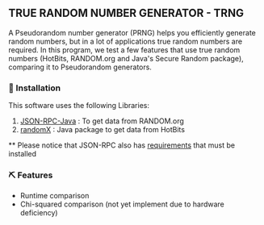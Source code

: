 ## TRUE RANDOM NUMBER GENERATOR - TRNG

A Pseudorandom number generator (PRNG) helps you efficiently generate random numbers, but in a lot of applications true random numbers are required. 
In this program, we test a few features that use true random numbers (HotBits, RANDOM.org and Java's Secure Random package), comparing it to Pseudorandom generators.

### 🏁 Installation <a name = "inicio"></a>

This software uses the following Libraries:
1. <a href= "https://github.com/RandomOrg/JSON-RPC-Java">JSON-RPC-Java</a> : To get data from RANDOM.org
2. <a href= "https://www.fourmilab.ch/hotbits/source/randomX/randomX.html">randomX</a> : Java package to get data from HotBits

** Please notice that JSON-RPC also has <a href="https://github.com/RandomOrg/JSON-RPC-Java#installation">requirements</a> that must be installed

### ⛏️ Features <a name = "Features"></a>

- Runtime comparison
- Chi-squared comparison (not yet implement due to hardware deficiency)
